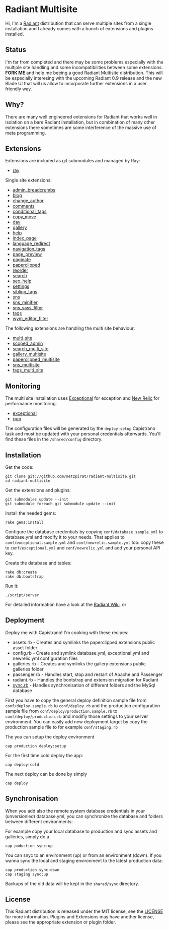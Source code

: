 Radiant Multisite
=================

Hi, I'm a [Radiant](http://github.com/radiant/radiant/) distribution that can serve multiple sites from a single installation and I already comes with a bunch of extensions and plugins installed.

Status
------

I'm far from completed and there may be some problems especially with the multiple site handling and some incompatibilities between some extensions. **FORK ME** and help me beeing a good Radiant Multisite distribution. This will be especially interesing with the upcoming Radiant 0.9 release and the new Blade UI that will us allow to incorporate further extensions in a user friendly way.

Why?
----

There are many well engineered extensions for Radiant that works well in isolation on a bare Radiant installation, but in combination of many other extensions there sometimes are some interference of the massive use of meta programming. 

Extensions
----------

Extensions are included as git submodules and managed by Ray:

* [ray](http://github.com/johnmuhl/radiant-ray-extension/)

Single site extensions: 

* [admin_breadcrumbs](http://github.com/saturnflyer/radiant-admin_breadcrumbs-extension/)
* [blog](http://github.com/saturnflyer/radiant-blog-extension/)
* [change_author](http://github.com/saturnflyer/radiant-change_author-extension/)
* [comments](http://github.com/tricycle/radiant-comments-extension/)
* [conditional_tags](http://github.com/SwankInnovations/radiant-conditional-tags-extension/)
* [copy_move](http://github.com/pilu/radiant-copy-move/)
* [dav](http://github.com/netzpirat/radiant-dav-extension)
* [gallery](http://github.com/pilu/radiant-gallery/)
* [help](http://github.com/saturnflyer/radiant-help-extension/)
* [index_page](http://github.com/jomz/radiant-index-page-extension/)
* [language_redirect](http://github.com/intinig/radiant_language_redirect_extension/)
* [navigation_tags](http://github.com/derencius/navigation_tags/)
* [page_preview](http://github.com/tricycle/radiant-page-preview-extension/)
* [paginate](http://github.com/Aissac/radiant-paginate-extension/)
* [paperclipped](http://github.com/kbingman/paperclipped/)
* [reorder](http://github.com/radiant/radiant-reorder-extension/)
* [search](http://github.com/radiant/radiant-search-extension/)
* [seo_help](http://github.com/saturnflyer/radiant-seo_help-extension/)
* [settings](http://github.com/Squeegy/radiant-settings/)
* [sibling_tags](http://github.com/nelstrom/radiant-sibling-tags-extension/)
* [sns](http://github.com/radiant/radiant-sns-extension/)
* [sns_minifier](http://github.com/SwankInnovations/radiant-sns-minifier-extension/)
* [sns_sass_filter](http://github.com/SwankInnovations/radiant-sns-sass-filter-extension/)
* [tags](http://github.com/jomz/radiant-tags-extension/)
* [wym_editor_filter](http://github.com/jomz/radiant-wym-editor-filter-extension/)

The following extensions are handling the multi site behaviour:

* [multi_site](http://github.com/spanner/radiant-multi-site-extension)
* [scoped_admin](http://github.com/spanner/radiant-scoped-admin-extension)
* [search_multi_site](http://github.com/RSpace/radiant-search_multi_site-extension/)
* [gallery_multisite](http://github.com/netzpirat/radiant-gallery-multisite-extension/)
* [paperclipped_multisite](http://github.com/kbingman/radiant-paperclipped_multisite-extension/)
* [sns_multisite](http://github.com/netzpirat/radiant-sns-multisite-extension/)
* [tags_multi_site](http://github.com/RSpace/radiant-tags_multi_site-extension/)

Monitoring
----------

The multi site installation uses [Exceptional](http://www.getexceptional.com) for exception  and [New Relic](http://www.newrelic.com/) for performance monitoring.

* [exceptional](http://github.com/contrast/exceptional/)
* [rpm](http://github.com/newrelic/rpm)

The configuration files will be generated by the `deploy:setup` Capistrano task and must be updated with your personal credentials afterwards. You'll find these files in the `/shared/config` directory.

Installation
------------

Get the code:

	git clone git://github.com/netzpirat/radiant-multisite.git
	cd radiant-multisite

Get the extensions and plugins:
	
	git submodules update --init
	git submodule foreach git submodule update --init

Install the needed gems:
	
	rake gems:install
	
Configure the database credentials by copying `conf/database.sample.yml` to database.yml and modify it to your needs. That applies to `conf/exceptional.sample.yml` and `conf/newrelic.sample.yml` too: copy these to `conf/exceptional.yml` and `conf/newrelic.yml` and add your personal API key.

Create the database and tables:

    rake db:create
    rake db:bootstrap

Run it:

    ./script/server

For detailed information have a look at the [Radiant Wiki](http://wiki.github.com/radiant/radiant), or 

Deployment
----------

Deploy me with Capistrano! I'm cooking with these recipes:

* assets.rb - Creates and symlinks the paperclipped extensions public asset folder
* config.rb - Create and symlink database.yml, exceptional.yml and newrelic.yml configuration files
* galleries.rb - Creates and symlinks the gallery extensions public galleries folder
* passenger.rb - Handles start, stop and restart of Apache and Passenger
* radiant.rb - Handles the bootstrap and extension migration for Radiant
* [sync.rb](http://gist.github.com/111597) - Handles synchronisation of different folders and the MySql database

First you have to copy the general deploy definition sample file from `conf/deploy.sample.rb` to `conf/deploy.rb` and the production configuration sample file from `conf/deploy/production.sample.rb` to `conf/deploy/production.rb` and modifiy those settings to your server environment. You can easily add new deployment target by copy the production sample file to for example `conf/staging.rb`

The you can setup the deploy environment

	cap production deploy:setup

For the first time cold deploy the app:

	cap deploy:cold
	
The next deploy can be done by simply

	cap deploy
	
Synchronisation
---------------

When you add also the remote system database credentials in your (unversionied) database.yml, you can synchronize the database and folders between different environments:

For example copy your local database to production and sync assets and galleries, simply do a

	cap poduction sync:up
	
You can snyc to an environment (up) or from an environment (down). If you wanna sync the local and staging environment to the latest production data:

	cap production sync:down
	cap staging sync:up

Backups of the old data will be kept in the `shared/sync` directory.
	
License
-------

This Radiant distribution is released under the MIT license, see the [LICENSE](master/LICENSE) for more
information. Plugins and Extensions may have another license, please see the appropriate extension or plugin folder.